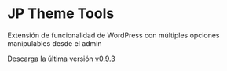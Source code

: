 JP Theme Tools
===========

Extensión de funcionalidad de WordPress con múltiples opciones manipulables desde el admin

Descarga la última versión [v0.9.3](https://github.com/jprieton/jp-theme-tools/archive/0.9.3.zip)
